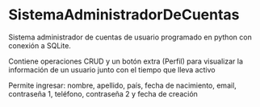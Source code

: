 # SistemaAdministradorDeCuentas
Sistema administrador de cuentas de usuario programado en python con conexión a SQLite.

Contiene operaciones CRUD y un botón extra (Perfil) para visualizar la información de un usuario junto con el tiempo que lleva activo

Permite ingresar: nombre, apellido, país, fecha de nacimiento, email, contraseña 1, teléfono, contraseña 2 y fecha de creación
